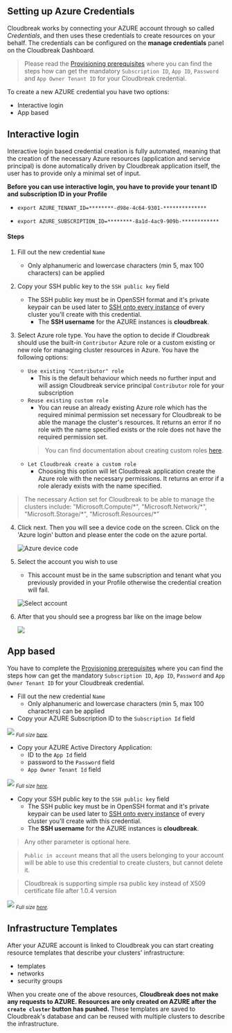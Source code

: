 ## Setting up Azure Credentials

Cloudbreak works by connecting your AZURE account through so called *Credentials*, and then uses these credentials to 
create resources on your behalf. The credentials can be configured on the **manage credentials** panel on the 
Cloudbreak Dashboard.

>Please read the [Provisioning prerequisites](azure.md#azure-application-setup-with-cloudbreak-deployer) where you 
can find the steps how can get the mandatory `Subscription ID`, `App ID`, `Password` and `App Owner Tenant ID` for 
your Cloudbreak credential.

To create a new AZURE credential you have two options:

- Interactive login
- App based
  
## Interactive login

Interactive login based credential creation is fully automated, meaning that the creation of the necessary Azure resources (application and service principal) is done automatically driven by Cloudbreak application itself, the user has to provide only a minimal set of input. 

**Before you can use interactive login, you have to provide your tenant ID and subscription ID in your Profile**

* `export AZURE_TENANT_ID=********-d98e-4c64-9301-**************`

* `export AZURE_SUBSCRIPTION_ID=********-8a1d-4ac9-909b-************`

#### Steps

1. Fill out the new credential `Name`
    * Only alphanumeric and lowercase characters (min 5, max 100 characters) can be applied
  
2. Copy your SSH public key to the `SSH public key` field
    * The SSH public key must be in OpenSSH format and it's private keypair can be used later to [SSH onto every instance](operations.md#ssh-to-the-hosts) of every cluster you'll create with this credential.
      - The **SSH username** for the AZURE instances is **cloudbreak**.

3. Select Azure role type. You have the option to decide if Cloudbreak should use the built-in `Contributor` Azure role or a custom existing or new role for managing cluster resources in Azure. 
    You have the following options:
    * `Use existing "Contributor" role`
        * This is the default behaviour which needs no further input and will assign Cloudbreak service principal `Contributor` role for your subscription
    * `Reuse existing custom role`
        * You can reuse an already existing Azure role which has the required minimal permission set necessary for Cloudbreak to be able the manage the cluster's resources. It returns an error if no role with the name specified exists or the role does not have the required permission set. 
        > You can find documentation about creating custom roles [here](https://docs.microsoft.com/en-us/azure/active-directory/role-based-access-control-custom-roles).
    * `Let Cloudbreak create a custom role`
        * Choosing this option will let Cloudbreak application create the Azure role with the necessary permissions. It returns an error if a role alerady exists with the name specified.

> The necessary Action set for Cloudbreak to be able to manage the clusters include:
                    "Microsoft.Compute/\*",
                    "Microsoft.Network/\*",
                    "Microsoft.Storage/\*",
                    "Microsoft.Resources/\*"
  
4. Click next. Then you will see a device code on the screen. Click on the 'Azure login' button and please enter the code on the azure portal. 

    ![](/azure/images/azure-device-code.png "Azure device code")
  
5. Select the account you wish to use 
    * This account must be in the same subscription and tenant what you previously provided in your Profile otherwise the credential creation will fail. 
    
    ![](/azure/images/azure-select-account.png "Select account") 
  
6. After that you should see a progress bar like on the image below 

    ![](/azure/images/azure-interactive-3.png)

## App based

You have to complete the [Provisioning prerequisites](azure.md#azure-application-setup-with-cloudbreak-deployer) where you can find the steps how can get the mandatory `Subscription ID`, `App ID`, `Password` and `App Owner Tenant ID` for your Cloudbreak credential.

   - Fill out the new credential `Name`
       * Only alphanumeric and lowercase characters (min 5, max 100 characters) can be applied
   - Copy your AZURE Subscription ID to the `Subscription Id` field

![](/azure/images/azure-subscription.png)
<sub>*Full size [here](/azure/images/azure-subscription.png).*</sub>

  - Copy your AZURE Active Directory Application:
    * ID to the `App Id` field
    * password to the `Password` field
    * `App Owner Tenant Id` field

![](/azure/images/azure-application.png)
<sub>*Full size [here](/azure/images/azure-application.png).*</sub>

  - Copy your SSH public key to the `SSH public key` field
    * The SSH public key must be in OpenSSH format and it's private keypair can be used later to [SSH onto every 
    instance](operations.md#ssh-to-the-hosts) of every cluster you'll create with this credential.
    - The **SSH username** for the AZURE instances is **cloudbreak**.

>Any other parameter is optional here.

>`Public in account` means that all the users belonging to your account will be able to use this credential to create 
clusters, but cannot delete it.

> Cloudbreak is supporting simple rsa public key instead of X509 certificate file after 1.0.4 version

![](/azure/images/azure-credentials.png)
<sub>*Full size [here](/azure/images/azure-credentials.png).*</sub>

## Infrastructure Templates

After your AZURE account is linked to Cloudbreak you can start creating resource templates that describe your clusters' 
infrastructure:

- templates
- networks
- security groups

When you create one of the above resources, **Cloudbreak does not make any requests to AZURE. Resources are only created
 on AZURE after the `create cluster` button has pushed.** These templates are saved to Cloudbreak's database and can be 
 reused with multiple clusters to describe the infrastructure.
